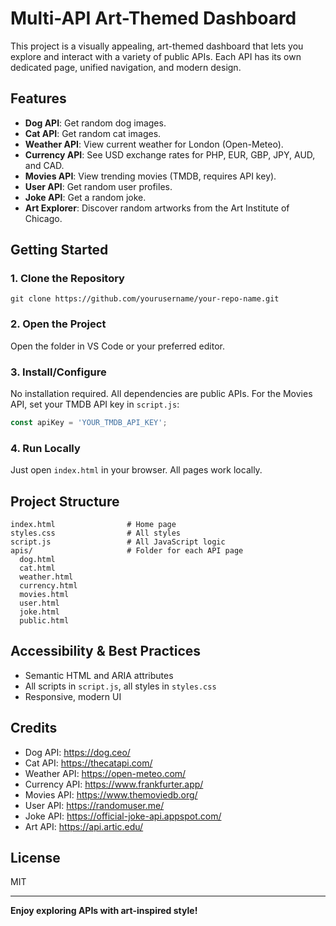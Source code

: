 # Multi-API Art-Themed Dashboard

This project is a visually appealing, art-themed dashboard that lets you explore and interact with a variety of public APIs. Each API has its own dedicated page, unified navigation, and modern design.

## Features
- **Dog API**: Get random dog images.
- **Cat API**: Get random cat images.
- **Weather API**: View current weather for London (Open-Meteo).
- **Currency API**: See USD exchange rates for PHP, EUR, GBP, JPY, AUD, and CAD.
- **Movies API**: View trending movies (TMDB, requires API key).
- **User API**: Get random user profiles.
- **Joke API**: Get a random joke.
- **Art Explorer**: Discover random artworks from the Art Institute of Chicago.

## Getting Started

### 1. Clone the Repository
```
git clone https://github.com/yourusername/your-repo-name.git
```

### 2. Open the Project
Open the folder in VS Code or your preferred editor.

### 3. Install/Configure
No installation required. All dependencies are public APIs. For the Movies API, set your TMDB API key in `script.js`:
```js
const apiKey = 'YOUR_TMDB_API_KEY';
```

### 4. Run Locally
Just open `index.html` in your browser. All pages work locally.

## Project Structure
```
index.html                # Home page
styles.css                # All styles
script.js                 # All JavaScript logic
apis/                     # Folder for each API page
  dog.html
  cat.html
  weather.html
  currency.html
  movies.html
  user.html
  joke.html
  public.html
```

## Accessibility & Best Practices
- Semantic HTML and ARIA attributes
- All scripts in `script.js`, all styles in `styles.css`
- Responsive, modern UI

## Credits
- Dog API: https://dog.ceo/
- Cat API: https://thecatapi.com/
- Weather API: https://open-meteo.com/
- Currency API: https://www.frankfurter.app/
- Movies API: https://www.themoviedb.org/
- User API: https://randomuser.me/
- Joke API: https://official-joke-api.appspot.com/
- Art API: https://api.artic.edu/

## License
MIT

---

**Enjoy exploring APIs with art-inspired style!**
